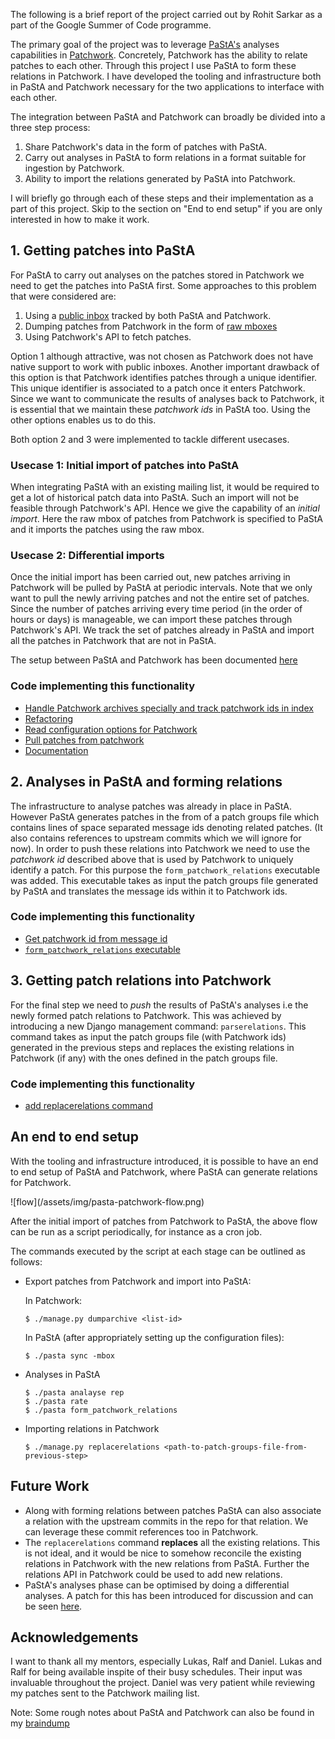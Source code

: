 The following is a brief report of the project carried out by Rohit Sarkar as a
part of the Google Summer of Code programme.

The primary goal of the project was to leverage [PaStA's][1] analyses
capabilities in [Patchwork][2]. Concretely, Patchwork has the ability to relate
patches to each other. Through this project I use PaStA to form these relations
in Patchwork.  I have developed the tooling and infrastructure both in PaStA
and Patchwork necessary for the two applications to interface with each other.

The integration between PaStA and Patchwork can broadly be divided into a three
step process:

1. Share Patchwork's data in the form of patches with PaStA.
2. Carry out analyses in PaStA to form relations in a format suitable for
   ingestion by Patchwork.
3. Ability to import the relations generated by PaStA into Patchwork.

I will briefly go through each of these steps and their implementation as a
part of this project. Skip to the section on "End to end setup" if you are only
interested in how to make it work.

## 1. Getting patches into PaStA

For PaStA to carry out analyses on the patches stored in Patchwork we need to
get the patches into PaStA first. Some approaches to this problem that were
considered are:

1. Using a [public inbox][3] tracked by both PaStA and Patchwork.
2. Dumping patches from Patchwork in the form of [raw mboxes][4]
3. Using Patchwork's API to fetch patches.

Option 1 although attractive, was not chosen as Patchwork does not have native
support to work with public inboxes. Another important drawback of this option
is that Patchwork identifies patches through a unique identifier. This unique
identifier is associated to a patch once it enters Patchwork. Since we want to
communicate the results of analyses back to Patchwork, it is essential that we
maintain these _patchwork ids_ in PaStA too. Using the other options enables
us to do this.

Both option 2 and 3 were implemented to tackle different usecases.

### Usecase 1: Initial import of patches into PaStA
When integrating PaStA with an existing mailing list, it would be required to
get a lot of historical patch data into PaStA. Such an import will not be
feasible through Patchwork's API. Hence we give the capability of an _initial
import_. Here the raw mbox of patches from Patchwork is specified to PaStA and
it imports the patches using the raw mbox.

### Usecase 2: Differential imports
Once the initial import has been carried out, new patches arriving in Patchwork
will be pulled by PaStA at periodic intervals. Note that we only want to pull
the newly arriving patches and not the entire set of patches. Since the number
of patches arriving every time period (in the order of hours or days) is
manageable, we can import these patches through Patchwork's API. We track the
set of patches already in PaStA and import all the patches in Patchwork that
are not in PaStA.

The setup between PaStA and Patchwork has been documented
[here](https://github.com/lfd/PaStA#setting-up-pasta-and-patchwork)

### Code implementing this functionality
- [Handle Patchwork archives specially and track patchwork ids in
  index](https://github.com/lfd/PaStA/commit/dcbaabf98569b41e1bd0e5691bfa62affe02580f)
- [Refactoring](https://github.com/lfd/PaStA/commit/a48fb617cc3ecfe6d4f3366d70b6130943791f86)
- [Read configuration options for
  Patchwork](https://github.com/lfd/PaStA/commit/696bf84c68b68c35e787b231f88685f512ee8ac8)
- [Pull patches from patchwork](https://github.com/lfd/PaStA/commit/f12487dd2a04b286ff3b7b9e1e3c5db600ae728c)
- [Documentation](https://github.com/lfd/PaStA/commit/1720294611cbd7039cc205136776ddf70e443be2)

## 2. Analyses in PaStA and forming relations
The infrastructure to analyse patches was already in place in PaStA. However
PaStA generates patches in the from of a patch groups file which contains lines
of space separated message ids denoting related patches. (It also contains
references to upstream commits which we will ignore for now). In order to push
these relations into Patchwork we need to use the _patchwork id_ described
above that is used by Patchwork to uniquely identify a patch. For this purpose
the `form_patchwork_relations` executable was added. This executable takes as
input the patch groups file generated by PaStA and translates the message ids
within it to Patchwork ids.

### Code implementing this functionality
- [Get patchwork id from message
  id](https://github.com/lfd/PaStA/commit/0b976b4113c1c034edbe9dbec92fea7867518967)
- [`form_patchwork_relations`
  executable](https://github.com/lfd/PaStA/commit/0b976b4113c1c034edbe9dbec92fea7867518967)

## 3. Getting patch relations into Patchwork
For the final step we need to _push_ the results of PaStA's analyses i.e the
newly formed patch relations to Patchwork. This was achieved by introducing a
new Django management command: `parserelations`. This command takes as input
the patch groups file (with Patchwork ids) generated in the previous steps and
replaces the existing relations in Patchwork (if any) with the ones defined in
the patch groups file. 

### Code implementing this functionality
- [add replacerelations
  command](https://github.com/getpatchwork/patchwork/commit/fe0c0ca7279e35904c488dea57345e1d4f13f895)

## An end to end setup

With the tooling and infrastructure introduced, it is possible to have an end
to end setup of PaStA and Patchwork, where PaStA can generate relations for
Patchwork.


<div class="center-image">
![flow](/assets/img/pasta-patchwork-flow.png)
</div>

After the initial import of patches from Patchwork to PaStA, the above flow can
be run as a script periodically, for instance as a cron job.

The commands executed by the script at each stage can be outlined as follows:
- Export patches from Patchwork and import into PaStA:

  In Patchwork:
  ```
  $ ./manage.py dumparchive <list-id>
  ```
  In PaStA (after appropriately setting up the configuration files):
  ```
  $ ./pasta sync -mbox
  ```
- Analyses in PaStA
  ```
  $ ./pasta analayse rep
  $ ./pasta rate
  $ ./pasta form_patchwork_relations
  ```
- Importing relations in Patchwork
  ```
  $ ./manage.py replacerelations <path-to-patch-groups-file-from-previous-step>
  ```

## Future Work
- Along with forming relations between patches PaStA can also associate a
  relation with the upstream commits in the repo for that relation. We can
  leverage these commit references too in Patchwork.
- The `replacerelations` command **replaces** all the existing relations. This
  is not ideal, and it would be nice to somehow reconcile the existing
  relations in Patchwork with the new relations from PaStA. Further the
  relations API in Patchwork could be used to add new relations.
- PaStA's analyses phase can be optimised by doing a differential analyses. A
  patch for this has been introduced for discussion and can be seen
  [here](https://github.com/rsarky/PaStA/commit/55da867c90b7edf6e46bf1d1ab6e13721bec8cd7).

## Acknowledgements
I want to thank all my mentors, especially Lukas, Ralf and Daniel. Lukas and
Ralf for being available inspite of their busy schedules. Their input was
invaluable throughout the project. Daniel was very patient while reviewing my
patches sent to the Patchwork mailing list.

Note: Some rough notes about PaStA and Patchwork can also be found in my
[braindump](https://rsarky.github.io/braindump/index.html)

[1]: https://github.com/lfd/PaStA
[2]: https://github.com/getpatchwork/patchwork
[3]: https://public-inbox.org/README.html
[4]: https://en.wikipedia.org/wiki/Mbox

